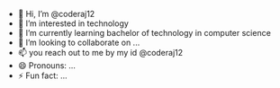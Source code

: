 - 👋 Hi, I’m @coderaj12
- 👀 I’m interested in technology 
- 🌱 I’m currently learning bachelor of technology in computer science 
- 💞️ I’m looking to collaborate on ...
- 📫 you reach out to me by my id @coderaj12
- 😄 Pronouns: ...
- ⚡ Fun fact: ...

<!---
coderaj12/coderaj12 is a ✨ special ✨ repository because its `README.md` (this file) appears on your GitHub profile.
You can click the Preview link to take a look at your changes.
--->
